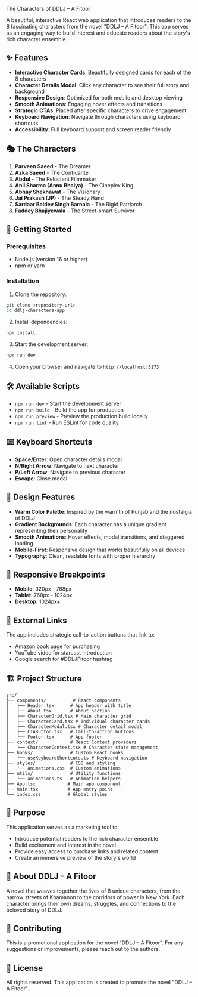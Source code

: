 The Characters of DDLJ – A Fitoor

A beautiful, interactive React web application that introduces readers to the 8 fascinating characters from the novel "DDLJ – A Fitoor". This app serves as an engaging way to build interest and educate readers about the story's rich character ensemble.

## ✨ Features

- **Interactive Character Cards**: Beautifully designed cards for each of the 8 characters
- **Character Details Modal**: Click any character to see their full story and background
- **Responsive Design**: Optimized for both mobile and desktop viewing
- **Smooth Animations**: Engaging hover effects and transitions
- **Strategic CTAs**: Placed after specific characters to drive engagement
- **Keyboard Navigation**: Navigate through characters using keyboard shortcuts
- **Accessibility**: Full keyboard support and screen reader friendly

## 🎭 The Characters

1. **Parveen Saeed** - The Dreamer
2. **Azka Saeed** - The Confidante  
3. **Abdul** - The Reluctant Filmmaker
4. **Anil Sharma (Annu Bhaiya)** - The Cineplex King
5. **Abhay Shekhawat** - The Visionary
6. **Jai Prakash (JP)** - The Steady Hand
7. **Sardaar Baldev Singh Barnala** - The Rigid Patriarch
8. **Faddey Bhajiyewala** - The Street-smart Survivor

## 🚀 Getting Started

### Prerequisites

- Node.js (version 16 or higher)
- npm or yarn

### Installation

1. Clone the repository:
```bash
git clone <repository-url>
cd ddlj-characters-app
```

2. Install dependencies:
```bash
npm install
```

3. Start the development server:
```bash
npm run dev
```

4. Open your browser and navigate to `http://localhost:5173`

## 🛠️ Available Scripts

- `npm run dev` - Start the development server
- `npm run build` - Build the app for production
- `npm run preview` - Preview the production build locally
- `npm run lint` - Run ESLint for code quality

## ⌨️ Keyboard Shortcuts

- **Space/Enter**: Open character details modal
- **N/Right Arrow**: Navigate to next character
- **P/Left Arrow**: Navigate to previous character
- **Escape**: Close modal

## 🎨 Design Features

- **Warm Color Palette**: Inspired by the warmth of Punjab and the nostalgia of DDLJ
- **Gradient Backgrounds**: Each character has a unique gradient representing their personality
- **Smooth Animations**: Hover effects, modal transitions, and staggered loading
- **Mobile-First**: Responsive design that works beautifully on all devices
- **Typography**: Clean, readable fonts with proper hierarchy

## 📱 Responsive Breakpoints

- **Mobile**: 320px - 768px
- **Tablet**: 768px - 1024px  
- **Desktop**: 1024px+

## 🔗 External Links

The app includes strategic call-to-action buttons that link to:
- Amazon book page for purchasing
- YouTube video for starcast introduction
- Google search for #DDLJFitoor hashtag

## 🏗️ Project Structure

```
src/
├── components/          # React components
│   ├── Header.tsx      # App header with title
│   ├── About.tsx       # About section
│   ├── CharacterGrid.tsx # Main character grid
│   ├── CharacterCard.tsx # Individual character cards
│   ├── CharacterModal.tsx # Character detail modal
│   ├── CTAButton.tsx   # Call-to-action buttons
│   └── Footer.tsx      # App footer
├── context/            # React Context providers
│   └── CharacterContext.tsx # Character state management
├── hooks/              # Custom React hooks
│   └── useKeyboardShortcuts.ts # Keyboard navigation
├── styles/             # CSS and styling
│   └── animations.css  # Custom animations
├── utils/              # Utility functions
│   └── animations.ts   # Animation helpers
├── App.tsx            # Main app component
├── main.tsx           # App entry point
└── index.css          # Global styles
```

## 🎯 Purpose

This application serves as a marketing tool to:
- Introduce potential readers to the rich character ensemble
- Build excitement and interest in the novel
- Provide easy access to purchase links and related content
- Create an immersive preview of the story's world

## 📖 About DDLJ – A Fitoor

A novel that weaves together the lives of 8 unique characters, from the narrow streets of Khamanon to the corridors of power in New York. Each character brings their own dreams, struggles, and connections to the beloved story of DDLJ.

## 🤝 Contributing

This is a promotional application for the novel "DDLJ – A Fitoor". For any suggestions or improvements, please reach out to the authors.

## 📄 License

All rights reserved. This application is created to promote the novel "DDLJ – A Fitoor".

